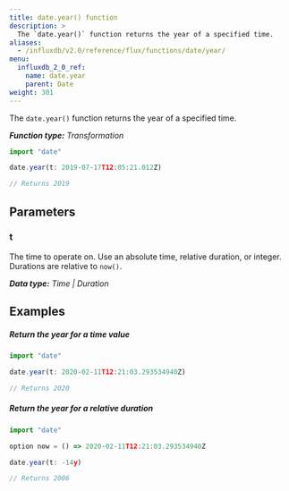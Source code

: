 ```yaml
---
title: date.year() function
description: >
  The `date.year()` function returns the year of a specified time.
aliases:
  - /influxdb/v2.0/reference/flux/functions/date/year/
menu:
  influxdb_2_0_ref:
    name: date.year
    parent: Date
weight: 301
---
```


The `date.year()` function returns the year of a specified time.

_**Function type:** Transformation_  

```js
import "date"

date.year(t: 2019-07-17T12:05:21.012Z)

// Returns 2019
```

## Parameters

### t
The time to operate on.
Use an absolute time, relative duration, or integer.
Durations are relative to `now()`.

_**Data type:** Time | Duration_

## Examples

##### Return the year for a time value
```js
import "date"

date.year(t: 2020-02-11T12:21:03.293534940Z)

// Returns 2020
```

##### Return the year for a relative duration
```js
import "date"

option now = () => 2020-02-11T12:21:03.293534940Z

date.year(t: -14y)

// Returns 2006
```
